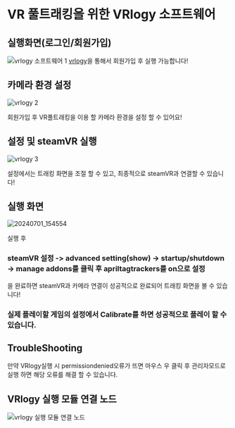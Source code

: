 # VR 풀트래킹을 위한 VRlogy 소프트웨어
## 실행화면(로그인/회원가입)
![vrlogy 소프트웨어 1](https://github.com/Kookutility/VRlogy/assets/133517150/75a3e52e-988d-4664-bde5-fdd8176fc0f5)
[vrlogy](www.vrlogy.store/signup)을 통해서 회원가입 후 실행 가능합니다!
## 카메라 환경 설정
![vrlogy 2](https://github.com/Kookutility/VRlogy/assets/133517150/c574a7b5-df73-4ea1-8247-08c729c5582a)

회원가입 후 VR풀트래킹을 이용 할 카메라 환경을 설정 할 수 있어요!
## 설정 및 steamVR 실행
![vrlogy 3](https://github.com/Kookutility/VRlogy/assets/133517150/64ae9403-fa94-425c-bb10-3c0f7739f93e)

설정에서는 트래킹 화면을 조절 할 수 있고, 최종적으로 steamVR과 연결할 수 있습니다!
## 실행 화면
![20240701_154554](https://github.com/Kookutility/VRlogy/assets/133517150/b8426944-a75b-438c-981c-36ec0e2a3e60)

실행 후 
### steamVR 설정 -> advanced setting(show) -> startup/shutdown -> manage addons를 클릭 후 apriltagtrackers를 on으로 설정
을 완료하면 steamVR과 카메라 연결이 성공적으로 완료되어 트래킹 화면을 볼 수 있습니다!

### 실제 플레이할 게임의 설정에서 Calibrate를 하면 성공적으로 플레이 할 수 있습니다.

## TroubleShooting

만약 VRlogy실행 시 permissiondenied오류가 뜨면 마우스 우 클릭 후 관리자모드로 실행 하면 해당 오류를 해결 할 수 있습니다.

## VRlogy 실행 모듈 연결 노드
![vrlogy 실행 모듈 연결 노드](https://github.com/Kookutility/VRlogy/assets/133517150/12d9c1f4-6293-4b73-ac6b-9480d45707e7)
